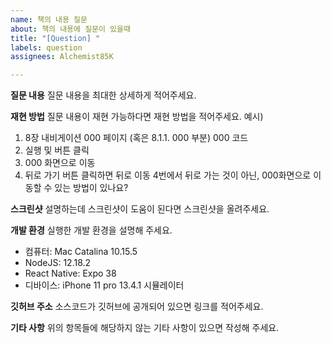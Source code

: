 ```yaml
---
name: 책의 내용 질문
about: 책의 내용에 질문이 있을때
title: "[Question] "
labels: question
assignees: Alchemist85K

---
```


**질문 내용**
질문 내용을 최대한 상세하게 적어주세요. 

**재현 방법**
질문 내용이 재현 가능하다면 재현 방법을 적어주세요. 
예시) 
1. 8장 내비게이션 000 페이지 (혹은 8.1.1. 000 부분) 000 코드
2. 실행 및 버튼 클릭
3. 000 화면으로 이동
4. 뒤로 가기 버튼 클릭하면 뒤로 이동
4번에서 뒤로 가는 것이 아닌, 000화면으로 이동할 수 있는 방법이 있나요?

**스크린샷**
설명하는데 스크린샷이 도움이 된다면 스크린샷을 올려주세요. 

**개발 환경**
실행한 개발 환경을 설명해 주세요. 
 - 컴퓨터: Mac Catalina 10.15.5
 - NodeJS: 12.18.2
 - React Native: Expo 38
 - 디바이스: iPhone 11 pro 13.4.1 시뮬레이터

**깃허브 주소**
소스코드가 깃허브에 공개되어 있으면 링크를 적어주세요. 

**기타 사항**
위의 항목들에 해당하지 않는 기타 사항이 있으면 작성해 주세요.
